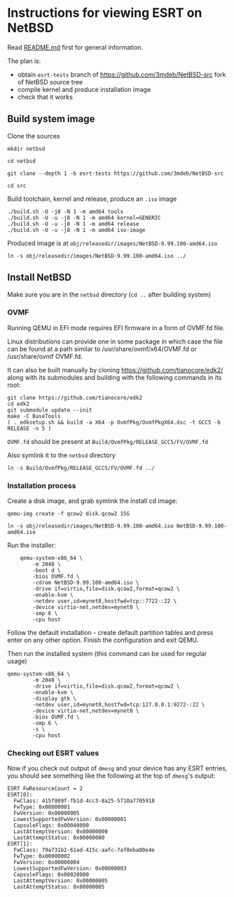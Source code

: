 # Instructions for viewing ESRT on NetBSD

Read [README.md](./README.md) first for general information.

The plan is:
 * obtain `esrt-tests` branch of https://github.com/3mdeb/NetBSD-src fork of
   NetBSD source tree
 * compile kernel and produce installation image
 * check that it works

## Build system image

Clone the sources
```
mkdir netbsd

cd netbsd

git clone --depth 1 -b esrt-tests https://github.com/3mdeb/NetBSD-src

cd src
```

Build toolchain, kernel and release, produce an `.iso` image
```
./build.sh -U -j8 -N 1 -m amd64 tools
./build.sh -U -u -j8 -N 1 -m amd64 kernel=GENERIC
./build.sh -U -u -j8 -N 1 -m amd64 release
./build.sh -U -u -j8 -N 1 -m amd64 iso-image
```

Produced image is at `obj/releasedir/images/NetBSD-9.99.100-amd64.iso`

```
ln -s obj/releasedir/images/NetBSD-9.99.100-amd64.iso ../
```

## Install NetBSD

Make sure you are in the `netbsd` directory (`cd ..` after building system)

### OVMF

Running QEMU in EFI mode requires EFI firmware in a form of OVMF.fd file.

Linux distributions can provide one in some package in which case the file can 
be found at a path similar to /usr/share/ovmf/x64/OVMF.fd or /usr/share/ovmf
OVMF.fd.

It can also be built manually by cloning https://github.com/tianocore/edk2/ 
along with its submodules and building with the following commands in its root:

```
git clone https://github.com/tianocore/edk2
cd edk2
git submodule update --init
make -C BaseTools
( . edksetup.sh && build -a X64 -p OvmfPkg/OvmfPkgX64.dsc -t GCC5 -b RELEASE -n 5 )
```

`OVMF.fd` should be present at `Build/OvmfPkg/RELEASE_GCC5/FV/OVMF.fd`

Also symlink it to the `netbsd` directory

```
ln -s Build/OvmfPkg/RELEASE_GCC5/FV/OVMF.fd ../
```

### Installation process

Create a disk image, and grab symlink the install cd image: 

```
qemu-img create -f qcow2 disk.qcow2 15G

ln -s obj/releasedir/images/NetBSD-9.99.100-amd64.iso NetBSD-9.99.100-amd64.iso
```

Run the installer:

```
    qemu-system-x86_64 \
        -m 2048 \
        -boot d \
        -bios OVMF.fd \
        -cdrom NetBSD-9.99.100-amd64.iso \
        -drive if=virtio,file=disk.qcow2,format=qcow2 \
        -enable-kvm \
        -netdev user,id=mynet0,hostfwd=tcp::7722-:22 \
        -device virtio-net,netdev=mynet0 \
        -smp 6 \
        -cpu host
```

Follow the default installation - create default partition tables and press
enter on any other option. Finish the configuration and exit QEMU.

Then run the installed system (this command can be used for regular usage)

```
qemu-system-x86_64 \
        -m 2048 \
        -drive if=virtio,file=disk.qcow2,format=qcow2 \
        -enable-kvm \
        -display gtk \
        -netdev user,id=mynet0,hostfwd=tcp:127.0.0.1:9272-:22 \
        -device virtio-net,netdev=mynet0 \
        -bios OVMF.fd \
        -smp 6 \
        -s \
        -cpu host
```

### Checking out ESRT values

Now if you check out output of `dmesg` and your device has any ESRT entries, you
should see something like the following at the top of `dmesg`'s output:

```
ESRT FwResourceCount = 2
ESRT[0]:
  FwClass: 415f009f-fb1d-4cc3-8a25-5710a7705918
  FwType: 0x00000001
  FwVersion: 0x00000005
  LowestSupportedFwVersion: 0x00000001
  CapsuleFlags: 0x00040000
  LastAttemptVersion: 0x00000000
  LastAttemptStatus: 0x00000000
ESRT[1]:
  FwClass: 79a731b2-61ad-415c-aafc-7af0eba00e4e
  FwType: 0x00000002
  FwVersion: 0x00000004
  LowestSupportedFwVersion: 0x00000003
  CapsuleFlags: 0x00020000
  LastAttemptVersion: 0x00000005
  LastAttemptStatus: 0x00000005
```